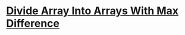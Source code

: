 # [Divide Array Into Arrays With Max Difference](https://leetcode.com/problems/divide-array-into-arrays-with-max-difference)
